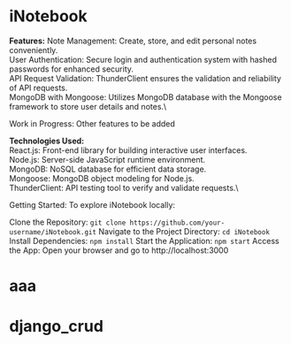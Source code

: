 # iNotebook

**Features:**
Note Management: Create, store, and edit personal notes conveniently.\
User Authentication: Secure login and authentication system with hashed passwords for enhanced security.\
API Request Validation: ThunderClient ensures the validation and reliability of API requests.\
MongoDB with Mongoose: Utilizes MongoDB database with the Mongoose framework to store user details and notes.\


Work in Progress: Other features to be added 



**Technologies Used:**\
React.js: Front-end library for building interactive user interfaces.\
Node.js: Server-side JavaScript runtime environment.\
MongoDB: NoSQL database for efficient data storage.\
Mongoose: MongoDB object modeling for Node.js.\
ThunderClient: API testing tool to verify and validate requests.\

Getting Started:
To explore iNotebook locally:

Clone the Repository: `git clone https://github.com/your-username/iNotebook.git`
Navigate to the Project Directory: `cd iNotebook`
Install Dependencies: `npm install`
Start the Application: `npm start`
Access the App: Open your browser and go to http://localhost:3000

# aaa
# django_crud
